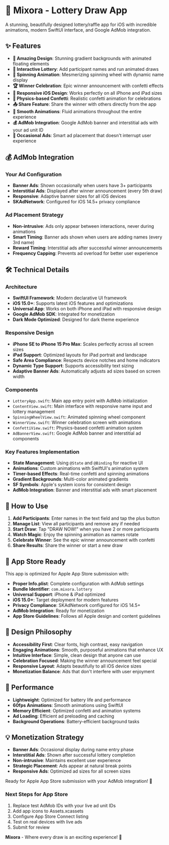 # 🎉 Mixora - Lottery Draw App

A stunning, beautifully designed lottery/raffle app for iOS with incredible animations, modern SwiftUI interface, and Google AdMob integration.

## ✨ Features

- **🎨 Amazing Design**: Stunning gradient backgrounds with animated floating elements
- **🎲 Interactive Lottery**: Add participant names and run animated draws
- **🎪 Spinning Animation**: Mesmerizing spinning wheel with dynamic name display
- **🏆 Winner Celebration**: Epic winner announcement with confetti effects
- **📱 Responsive iOS Design**: Works perfectly on all iPhone and iPad sizes
- **🎊 Physics-based Confetti**: Realistic confetti animation for celebrations
- **📤 Share Feature**: Share the winner with others directly from the app
- **🌟 Smooth Animations**: Fluid animations throughout the entire experience
- **💰 AdMob Integration**: Google AdMob banner and interstitial ads with your ad unit ID
- **🔄 Occasional Ads**: Smart ad placement that doesn't interrupt user experience

## 💰 AdMob Integration

### Your Ad Configuration
- **Banner Ads**: Shown occasionally when users have 3+ participants
- **Interstitial Ads**: Displayed after winner announcement (every 5th draw)
- **Responsive**: Adaptive banner sizes for all iOS devices
- **SKAdNetwork**: Configured for iOS 14.5+ privacy compliance

### Ad Placement Strategy
- **Non-intrusive**: Ads only appear between interactions, never during animations
- **Smart Timing**: Banner ads shown when users are adding names (every 3rd name)
- **Reward Timing**: Interstitial ads after successful winner announcements
- **Frequency Capping**: Prevents ad overload for better user experience

## 🛠 Technical Details

### Architecture
- **SwiftUI Framework**: Modern declarative UI framework
- **iOS 15.0+**: Supports latest iOS features and optimizations
- **Universal App**: Works on both iPhone and iPad with responsive design
- **Google AdMob SDK**: Integrated for monetization
- **Dark Mode Optimized**: Designed for dark theme experience

### Responsive Design
- **iPhone SE to iPhone 15 Pro Max**: Scales perfectly across all screen sizes
- **iPad Support**: Optimized layouts for iPad portrait and landscape
- **Safe Area Compliance**: Respects device notches and home indicators
- **Dynamic Type Support**: Supports accessibility text sizing
- **Adaptive Banner Ads**: Automatically adjusts ad sizes based on screen width

### Components
- `LotteryApp.swift`: Main app entry point with AdMob initialization
- `ContentView.swift`: Main interface with responsive name input and lottery management
- `SpinningWheelView.swift`: Animated spinning wheel component
- `WinnerView.swift`: Winner celebration screen with animations
- `ConfettiView.swift`: Physics-based confetti animation system
- `AdBannerView.swift`: Google AdMob banner and interstitial ad components

### Key Features Implementation
- **State Management**: Using `@State` and `@Binding` for reactive UI
- **Animations**: Custom animations with SwiftUI's animation system
- **Timer-based Effects**: Real-time confetti and spinning animations
- **Gradient Backgrounds**: Multi-color animated gradients
- **SF Symbols**: Apple's system icons for consistent design
- **AdMob Integration**: Banner and interstitial ads with smart placement

## 🎯 How to Use

1. **Add Participants**: Enter names in the text field and tap the plus button
2. **Manage List**: View all participants and remove any if needed
3. **Start Draw**: Tap "DRAW NOW!" when you have 2 or more participants
4. **Watch Magic**: Enjoy the spinning animation as names rotate
5. **Celebrate Winner**: See the epic winner announcement with confetti
6. **Share Results**: Share the winner or start a new draw

## 📱 App Store Ready

This app is optimized for Apple App Store submission with:
- **Proper Info.plist**: Complete configuration with AdMob settings
- **Bundle Identifier**: `com.mixora.lottery`
- **Universal Support**: iPhone & iPad optimized
- **iOS 15.0+**: Target deployment for modern features
- **Privacy Compliance**: SKAdNetwork configured for iOS 14.5+
- **AdMob Integration**: Ready for monetization
- **App Store Guidelines**: Follows all Apple design and content guidelines

## 🎨 Design Philosophy

- **Accessibility First**: Clear fonts, high contrast, easy navigation
- **Engaging Animations**: Smooth, purposeful animations that enhance UX
- **Intuitive Interface**: Simple, clean design that anyone can use
- **Celebration Focused**: Making the winner announcement feel special
- **Responsive Layout**: Adapts beautifully to all iOS device sizes
- **Monetization Balance**: Ads that don't interfere with user enjoyment

## 🚀 Performance

- **Lightweight**: Optimized for battery life and performance
- **60fps Animations**: Smooth animations using SwiftUI
- **Memory Efficient**: Optimized confetti and animation systems
- **Ad Loading**: Efficient ad preloading and caching
- **Background Operations**: Battery-efficient background tasks

## 💡 Monetization Strategy

- **Banner Ads**: Occasional display during name entry phase
- **Interstitial Ads**: Shown after successful lottery completion
- **Non-intrusive**: Maintains excellent user experience
- **Strategic Placement**: Ads appear at natural break points
- **Responsive Ads**: Optimized ad sizes for all screen sizes

Ready for Apple App Store submission with your AdMob integration! 🌟

### Next Steps for App Store
1. Replace test AdMob IDs with your live ad unit IDs
2. Add app icons to Assets.xcassets
3. Configure App Store Connect listing
4. Test on real devices with live ads
5. Submit for review

**Mixora** - Where every draw is an exciting experience! 🎊
